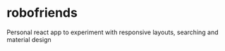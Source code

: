 # robofriends
Personal react app to experiment with responsive layouts, searching and material design

